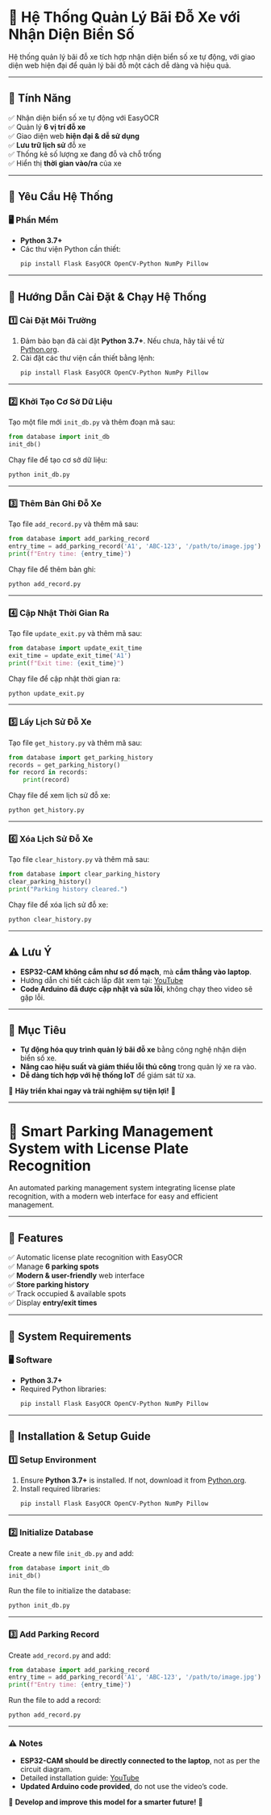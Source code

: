 # 🚗 Hệ Thống Quản Lý Bãi Đỗ Xe với Nhận Diện Biển Số

Hệ thống quản lý bãi đỗ xe tích hợp nhận diện biển số xe tự động, với giao diện web hiện đại để quản lý bãi đỗ một cách dễ dàng và hiệu quả.

---

## 🌟 Tính Năng
✅ Nhận diện biển số xe tự động với EasyOCR  
✅ Quản lý **6 vị trí đỗ xe**  
✅ Giao diện web **hiện đại & dễ sử dụng**  
✅ **Lưu trữ lịch sử** đỗ xe  
✅ Thống kê số lượng xe đang đỗ và chỗ trống  
✅ Hiển thị **thời gian vào/ra** của xe  

---

## 📌 Yêu Cầu Hệ Thống
### 🖥️ Phần Mềm
- **Python 3.7+**
- Các thư viện Python cần thiết:
  ```bash
  pip install Flask EasyOCR OpenCV-Python NumPy Pillow
  ```

---

## 🚀 Hướng Dẫn Cài Đặt & Chạy Hệ Thống

### 1️⃣ Cài Đặt Môi Trường
1. Đảm bảo bạn đã cài đặt **Python 3.7+**. Nếu chưa, hãy tải về từ [Python.org](https://www.python.org/).
2. Cài đặt các thư viện cần thiết bằng lệnh:
   ```bash
   pip install Flask EasyOCR OpenCV-Python NumPy Pillow
   ```

---

### 2️⃣ Khởi Tạo Cơ Sở Dữ Liệu
Tạo một file mới `init_db.py` và thêm đoạn mã sau:
```python
from database import init_db
init_db()
```
Chạy file để tạo cơ sở dữ liệu:
```bash
python init_db.py
```

---

### 3️⃣ Thêm Bản Ghi Đỗ Xe
Tạo file `add_record.py` và thêm mã sau:
```python
from database import add_parking_record
entry_time = add_parking_record('A1', 'ABC-123', '/path/to/image.jpg')
print(f"Entry time: {entry_time}")
```
Chạy file để thêm bản ghi:
```bash
python add_record.py
```

---

### 4️⃣ Cập Nhật Thời Gian Ra
Tạo file `update_exit.py` và thêm mã sau:
```python
from database import update_exit_time
exit_time = update_exit_time('A1')
print(f"Exit time: {exit_time}")
```
Chạy file để cập nhật thời gian ra:
```bash
python update_exit.py
```

---

### 5️⃣ Lấy Lịch Sử Đỗ Xe
Tạo file `get_history.py` và thêm mã sau:
```python
from database import get_parking_history
records = get_parking_history()
for record in records:
    print(record)
```
Chạy file để xem lịch sử đỗ xe:
```bash
python get_history.py
```

---

### 6️⃣ Xóa Lịch Sử Đỗ Xe
Tạo file `clear_history.py` và thêm mã sau:
```python
from database import clear_parking_history
clear_parking_history()
print("Parking history cleared.")
```
Chạy file để xóa lịch sử đỗ xe:
```bash
python clear_history.py
```

---

## ⚠️ Lưu Ý
- **ESP32-CAM không cắm như sơ đồ mạch**, mà **cắm thẳng vào laptop**.
- Hướng dẫn chi tiết cách lắp đặt xem tại: [YouTube](https://youtu.be/H5HNCOP2qdE?si=peXyiEF69265GkOV)
- **Code Arduino đã được cập nhật và sửa lỗi**, không chạy theo video sẽ gặp lỗi.

---

## 🎯 Mục Tiêu
- **Tự động hóa quy trình quản lý bãi đỗ xe** bằng công nghệ nhận diện biển số xe.
- **Nâng cao hiệu suất và giảm thiểu lỗi thủ công** trong quản lý xe ra vào.
- **Dễ dàng tích hợp với hệ thống IoT** để giám sát từ xa.

🚀 **Hãy triển khai ngay và trải nghiệm sự tiện lợi!** 🚀

---

# 🚗 Smart Parking Management System with License Plate Recognition

An automated parking management system integrating license plate recognition, with a modern web interface for easy and efficient management.

---

## 🌟 Features
✅ Automatic license plate recognition with EasyOCR  
✅ Manage **6 parking spots**  
✅ **Modern & user-friendly** web interface  
✅ **Store parking history**  
✅ Track occupied & available spots  
✅ Display **entry/exit times**  

---

## 📌 System Requirements
### 🖥️ Software
- **Python 3.7+**
- Required Python libraries:
  ```bash
  pip install Flask EasyOCR OpenCV-Python NumPy Pillow
  ```

---

## 🚀 Installation & Setup Guide

### 1️⃣ Setup Environment
1. Ensure **Python 3.7+** is installed. If not, download it from [Python.org](https://www.python.org/).
2. Install required libraries:
   ```bash
   pip install Flask EasyOCR OpenCV-Python NumPy Pillow
   ```

---

### 2️⃣ Initialize Database
Create a new file `init_db.py` and add:
```python
from database import init_db
init_db()
```
Run the file to initialize the database:
```bash
python init_db.py
```

---

### 3️⃣ Add Parking Record
Create `add_record.py` and add:
```python
from database import add_parking_record
entry_time = add_parking_record('A1', 'ABC-123', '/path/to/image.jpg')
print(f"Entry time: {entry_time}")
```
Run the file to add a record:
```bash
python add_record.py
```

---

### ⚠️ Notes
- **ESP32-CAM should be directly connected to the laptop**, not as per the circuit diagram.
- Detailed installation guide: [YouTube](https://youtu.be/H5HNCOP2qdE?si=peXyiEF69265GkOV)
- **Updated Arduino code provided**, do not use the video’s code.

🚀 **Develop and improve this model for a smarter future!** 🚀

